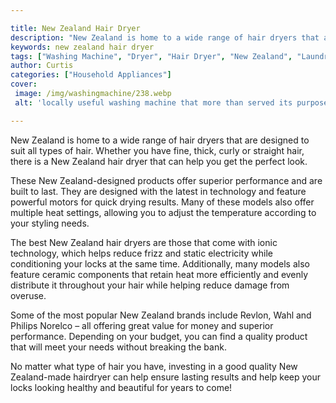```yaml
---

title: New Zealand Hair Dryer
description: "New Zealand is home to a wide range of hair dryers that are designed to suit all types of hair. Whether you have fine, thick, curl...continue on"
keywords: new zealand hair dryer
tags: ["Washing Machine", "Dryer", "Hair Dryer", "New Zealand", "Laundry Appliances"]
author: Curtis
categories: ["Household Appliances"]
cover: 
 image: /img/washingmachine/238.webp
 alt: 'locally useful washing machine that more than served its purpose'

---
```


New Zealand is home to a wide range of hair dryers that are designed to suit all types of hair. Whether you have fine, thick, curly or straight hair, there is a New Zealand hair dryer that can help you get the perfect look. 

These New Zealand-designed products offer superior performance and are built to last. They are designed with the latest in technology and feature powerful motors for quick drying results. Many of these models also offer multiple heat settings, allowing you to adjust the temperature according to your styling needs. 

The best New Zealand hair dryers are those that come with ionic technology, which helps reduce frizz and static electricity while conditioning your locks at the same time. Additionally, many models also feature ceramic components that retain heat more efficiently and evenly distribute it throughout your hair while helping reduce damage from overuse. 

Some of the most popular New Zealand brands include Revlon, Wahl and Philips Norelco – all offering great value for money and superior performance. Depending on your budget, you can find a quality product that will meet your needs without breaking the bank. 

No matter what type of hair you have, investing in a good quality New Zealand-made hairdryer can help ensure lasting results and help keep your locks looking healthy and beautiful for years to come!
